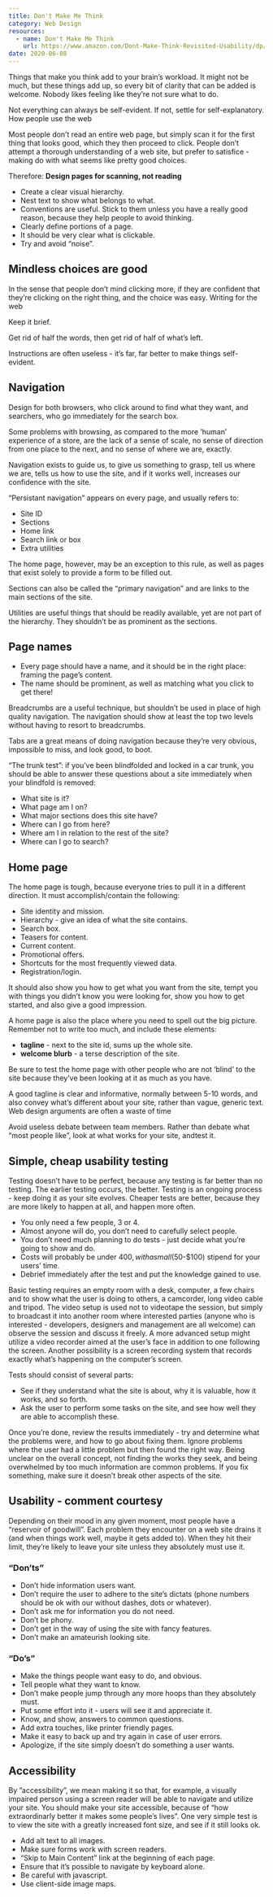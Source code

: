 ```yaml
---
title: Don't Make Me Think
category: Web Design
resources:
  - name: Don't Make Me Think
    url: https://www.amazon.com/Dont-Make-Think-Revisited-Usability/dp/0321965515
date: 2020-06-08
---
```


Things that make you think add to your brain’s workload. It might not be much, but these things add up, so every bit of clarity that can be added is welcome. Nobody likes feeling like they’re not sure what to do.

Not everything can always be self-evident. If not, settle for self-explanatory.
How people use the web

Most people don’t read an entire web page, but simply scan it for the first thing that looks good, which they then proceed to click. People don’t attempt a thorough understanding of a web site, but prefer to satisfice - making do with what seems like pretty good choices.

Therefore:
**Design pages for scanning, not reading**

* Create a clear visual hierarchy.
* Nest text to show what belongs to what.
* Conventions are useful. Stick to them unless you have a really good reason, because they help people to avoid thinking.
* Clearly define portions of a page.
* It should be very clear what is clickable.
* Try and avoid “noise”.

## Mindless choices are good

In the sense that people don’t mind clicking more, if they are confident that they’re clicking on the right thing, and the choice was easy.
Writing for the web

Keep it brief.

Get rid of half the words, then get rid of half of what’s left.

Instructions are often useless - it’s far, far better to make things self-evident.

## Navigation

Design for both browsers, who click around to find what they want, and searchers, who go immediately for the search box.

Some problems with browsing, as compared to the more ‘human’ experience of a store, are the lack of a sense of scale, no sense of direction from one place to the next, and no sense of where we are, exactly.

Navigation exists to guide us, to give us something to grasp, tell us where we are, tells us how to use the site, and if it works well, increases our confidence with the site.

“Persistant navigation” appears on every page, and usually refers to:

* Site ID
* Sections
* Home link
* Search link or box
* Extra utilities

The home page, however, may be an exception to this rule, as well as pages that exist solely to provide a form to be filled out.

Sections can also be called the “primary navigation” and are links to the main sections of the site.

Utilities are useful things that should be readily available, yet are not part of the hierarchy. They shouldn’t be as prominent as the sections.

## Page names

* Every page should have a name, and it should be in the right place: framing the page’s content.
* The name should be prominent, as well as matching what you click to get there!

Breadcrumbs are a useful technique, but shouldn’t be used in place of high quality navigation. The navigation should show at least the top two levels without having to resort to breadcrumbs.

Tabs are a great means of doing navigation because they’re very obvious, impossible to miss, and look good, to boot.

“The trunk test”: if you’ve been blindfolded and locked in a car trunk, you should be able to answer these questions about a site immediately when your blindfold is removed:

* What site is it?
* What page am I on?
* What major sections does this site have?
* Where can I go from here?
* Where am I in relation to the rest of the site?
* Where can I go to search?

## Home page

The home page is tough, because everyone tries to pull it in a different direction. It must accomplish/contain the following:

* Site identity and mission.
* Hierarchy - give an idea of what the site contains.
* Search box.
* Teasers for content.
* Current content.
* Promotional offers.
* Shortcuts for the most frequently viewed data.
* Registration/login.

It should also show you how to get what you want from the site, tempt you with things you didn’t know you were looking for, show you how to get started, and also give a good impression.

A home page is also the place where you need to spell out the big picture. Remember not to write too much, and include these elements:

* **tagline** - next to the site id, sums up the whole site.
* **welcome blurb** - a terse description of the site.

Be sure to test the home page with other people who are not ‘blind’ to the site because they’ve been looking at it as much as you have.

A good tagline is clear and informative, normally between 5-10 words, and also convey what’s different about your site, rather than vague, generic text.
Web design arguments are often a waste of time

Avoid useless debate between team members. Rather than debate what “most people like”, look at what works for your site, andtest it.

## Simple, cheap usability testing

Testing doesn’t have to be perfect, because any testing is far better than no testing. The earlier testing occurs, the better. Testing is an ongoing process - keep doing it as your site evolves. Cheaper tests are better, because they are more likely to happen at all, and happen more often.

* You only need a few people, 3 or 4.
* Almost anyone will do, you don’t need to carefully select people.
* You don’t need much planning to do tests - just decide what you’re going to show and do.
* Costs will probably be under $400, with a small ($50-$100) stipend for your users’ time.
* Debrief immediately after the test and put the knowledge gained to use.

Basic testing requires an empty room with a desk, computer, a few chairs and to show what the user is doing to others, a camcorder, long video cable and tripod. The video setup is used not to videotape the session, but simply to broadcast it into another room where interested parties (anyone who is interested - developers, designers and management are all welcome) can observe the session and discuss it freely. A more advanced setup might utilize a video recorder aimed at the user’s face in addition to one following the screen. Another possibility is a screen recording system that records exactly what’s happening on the computer’s screen.

Tests should consist of several parts:

* See if they understand what the site is about, why it is valuable, how it works, and so forth.
* Ask the user to perform some tasks on the site, and see how well they are able to accomplish these.

Once you’re done, review the results immediately - try and determine what the problems were, and how to go about fixing them. Ignore problems where the user had a little problem but then found the right way. Being unclear on the overall concept, not finding the works they seek, and being overwhelmed by too much information are common problems. If you fix something, make sure it doesn’t break other aspects of the site.

## Usability - comment courtesy

Depending on their mood in any given moment, most people have a “reservoir of goodwill”. Each problem they encounter on a web site drains it (and when things work well, maybe it gets added to). When they hit their limit, they’re likely to leave your site unless they absolutely must use it.

### “Don’ts”

* Don’t hide information users want.
* Don’t require the user to adhere to the site’s dictats (phone numbers should be ok with our without dashes, dots or whatever).
* Don’t ask me for information you do not need.
* Don’t be phony.
* Don’t get in the way of using the site with fancy features.
* Don’t make an amateurish looking site.

### “Do’s”

* Make the things people want easy to do, and obvious.
* Tell people what they want to know.
* Don’t make people jump through any more hoops than they absolutely must.
* Put some effort into it - users will see it and appreciate it.
* Know, and show, answers to common questions.
* Add extra touches, like printer friendly pages.
* Make it easy to back up and try again in case of user errors.
* Apologize, if the site simply doesn’t do something a user wants.

## Accessibility

By ”accessibility”, we mean making it so that, for example, a visually impaired person using a screen reader will be able to navigate and utilize your site. You should make your site accessible, because of “how extraordinarly better it makes some people’s lives”. One very simple test is to view the site with a greatly increased font size, and see if it still looks ok.

* Add alt text to all images.
* Make sure forms work with screen readers.
* “Skip to Main Content” link at the beginning of each page.
* Ensure that it’s possible to navigate by keyboard alone.
* Be careful with javascript.
* Use client-side image maps.
